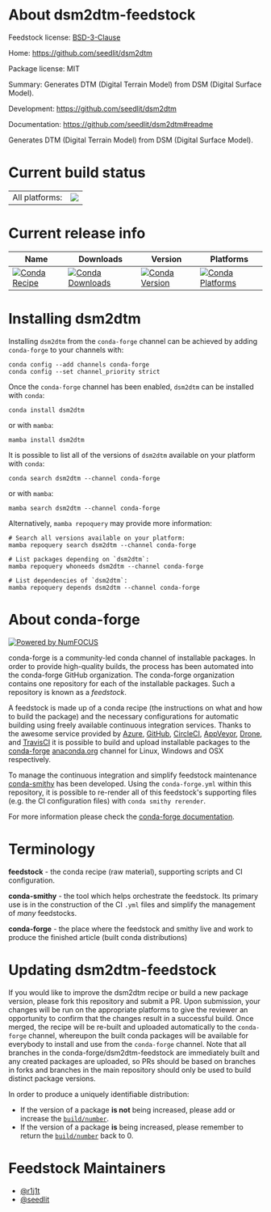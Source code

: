 About dsm2dtm-feedstock
=======================

Feedstock license: [BSD-3-Clause](https://github.com/conda-forge/dsm2dtm-feedstock/blob/main/LICENSE.txt)

Home: https://github.com/seedlit/dsm2dtm

Package license: MIT

Summary: Generates DTM (Digital Terrain Model) from DSM (Digital Surface Model).

Development: https://github.com/seedlit/dsm2dtm

Documentation: https://github.com/seedlit/dsm2dtm#readme

Generates DTM (Digital Terrain Model) from DSM (Digital Surface Model).


Current build status
====================


<table><tr><td>All platforms:</td>
    <td>
      <a href="https://dev.azure.com/conda-forge/feedstock-builds/_build/latest?definitionId=13753&branchName=main">
        <img src="https://dev.azure.com/conda-forge/feedstock-builds/_apis/build/status/dsm2dtm-feedstock?branchName=main">
      </a>
    </td>
  </tr>
</table>

Current release info
====================

| Name | Downloads | Version | Platforms |
| --- | --- | --- | --- |
| [![Conda Recipe](https://img.shields.io/badge/recipe-dsm2dtm-green.svg)](https://anaconda.org/conda-forge/dsm2dtm) | [![Conda Downloads](https://img.shields.io/conda/dn/conda-forge/dsm2dtm.svg)](https://anaconda.org/conda-forge/dsm2dtm) | [![Conda Version](https://img.shields.io/conda/vn/conda-forge/dsm2dtm.svg)](https://anaconda.org/conda-forge/dsm2dtm) | [![Conda Platforms](https://img.shields.io/conda/pn/conda-forge/dsm2dtm.svg)](https://anaconda.org/conda-forge/dsm2dtm) |

Installing dsm2dtm
==================

Installing `dsm2dtm` from the `conda-forge` channel can be achieved by adding `conda-forge` to your channels with:

```
conda config --add channels conda-forge
conda config --set channel_priority strict
```

Once the `conda-forge` channel has been enabled, `dsm2dtm` can be installed with `conda`:

```
conda install dsm2dtm
```

or with `mamba`:

```
mamba install dsm2dtm
```

It is possible to list all of the versions of `dsm2dtm` available on your platform with `conda`:

```
conda search dsm2dtm --channel conda-forge
```

or with `mamba`:

```
mamba search dsm2dtm --channel conda-forge
```

Alternatively, `mamba repoquery` may provide more information:

```
# Search all versions available on your platform:
mamba repoquery search dsm2dtm --channel conda-forge

# List packages depending on `dsm2dtm`:
mamba repoquery whoneeds dsm2dtm --channel conda-forge

# List dependencies of `dsm2dtm`:
mamba repoquery depends dsm2dtm --channel conda-forge
```


About conda-forge
=================

[![Powered by
NumFOCUS](https://img.shields.io/badge/powered%20by-NumFOCUS-orange.svg?style=flat&colorA=E1523D&colorB=007D8A)](https://numfocus.org)

conda-forge is a community-led conda channel of installable packages.
In order to provide high-quality builds, the process has been automated into the
conda-forge GitHub organization. The conda-forge organization contains one repository
for each of the installable packages. Such a repository is known as a *feedstock*.

A feedstock is made up of a conda recipe (the instructions on what and how to build
the package) and the necessary configurations for automatic building using freely
available continuous integration services. Thanks to the awesome service provided by
[Azure](https://azure.microsoft.com/en-us/services/devops/), [GitHub](https://github.com/),
[CircleCI](https://circleci.com/), [AppVeyor](https://www.appveyor.com/),
[Drone](https://cloud.drone.io/welcome), and [TravisCI](https://travis-ci.com/)
it is possible to build and upload installable packages to the
[conda-forge](https://anaconda.org/conda-forge) [anaconda.org](https://anaconda.org/)
channel for Linux, Windows and OSX respectively.

To manage the continuous integration and simplify feedstock maintenance
[conda-smithy](https://github.com/conda-forge/conda-smithy) has been developed.
Using the ``conda-forge.yml`` within this repository, it is possible to re-render all of
this feedstock's supporting files (e.g. the CI configuration files) with ``conda smithy rerender``.

For more information please check the [conda-forge documentation](https://conda-forge.org/docs/).

Terminology
===========

**feedstock** - the conda recipe (raw material), supporting scripts and CI configuration.

**conda-smithy** - the tool which helps orchestrate the feedstock.
                   Its primary use is in the construction of the CI ``.yml`` files
                   and simplify the management of *many* feedstocks.

**conda-forge** - the place where the feedstock and smithy live and work to
                  produce the finished article (built conda distributions)


Updating dsm2dtm-feedstock
==========================

If you would like to improve the dsm2dtm recipe or build a new
package version, please fork this repository and submit a PR. Upon submission,
your changes will be run on the appropriate platforms to give the reviewer an
opportunity to confirm that the changes result in a successful build. Once
merged, the recipe will be re-built and uploaded automatically to the
`conda-forge` channel, whereupon the built conda packages will be available for
everybody to install and use from the `conda-forge` channel.
Note that all branches in the conda-forge/dsm2dtm-feedstock are
immediately built and any created packages are uploaded, so PRs should be based
on branches in forks and branches in the main repository should only be used to
build distinct package versions.

In order to produce a uniquely identifiable distribution:
 * If the version of a package **is not** being increased, please add or increase
   the [``build/number``](https://docs.conda.io/projects/conda-build/en/latest/resources/define-metadata.html#build-number-and-string).
 * If the version of a package **is** being increased, please remember to return
   the [``build/number``](https://docs.conda.io/projects/conda-build/en/latest/resources/define-metadata.html#build-number-and-string)
   back to 0.

Feedstock Maintainers
=====================

* [@r1j1t](https://github.com/r1j1t/)
* [@seedlit](https://github.com/seedlit/)

